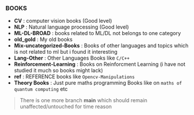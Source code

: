 ### BOOKS 

- **CV** : computer vision books (Good level)
- **NLP** : Natural language processing  (Good level)
- **ML-DL-BROAD** : books related to ML/DL not belongs to one category
- **old_gold** : My old books 
- **Mix-uncategorized-Books** :  Books of other languages and topics which is not related to ml but i found it interesting 
- **Lang-Other** :  Other Languages Books like `C/C++`
- **Reinforcement-Learning** :  Books on Reinforcment Learning (i have not studied it much so books might lack)
-  **ref** : REFERENCE books like   `Opencv-Manipulations`
- **Theory Books** : Just pure maths programming Books like on `maths of quantum computing` etc




>  There is one more branch **main** which should remain unaffected/untouched for time reason
